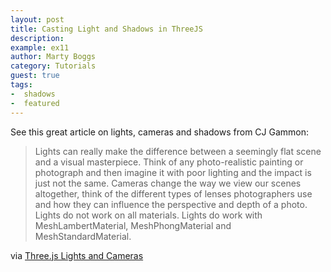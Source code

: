 ```yaml
---
layout: post
title: Casting Light and Shadows in ThreeJS
description:
example: ex11
author: Marty Boggs
category: Tutorials
guest: true
tags:
-  shadows
-  featured
---
```

See this great article on lights, cameras and shadows from CJ Gammon:

>Lights can really make the difference between a seemingly flat scene and a visual masterpiece. Think of any photo-realistic painting or photograph and then imagine it with poor lighting and the impact is just not the same. Cameras change the way we view our scenes altogether, think of the different types of lenses photographers use and how they can influence the perspective and depth of a photo. Lights do not work on all materials. Lights do work with MeshLambertMaterial, MeshPhongMaterial and MeshStandardMaterial.

via <a href="http://blog.cjgammon.com/threejs-lights-cameras">Three.js Lights and Cameras</a>
